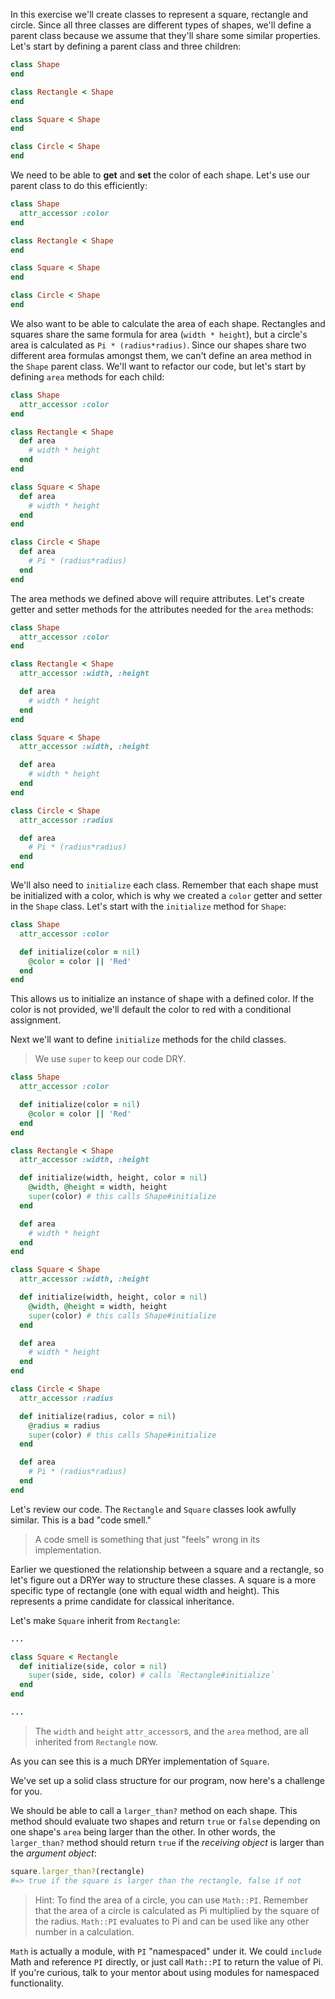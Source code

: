 In this exercise we'll create classes to represent a square, rectangle and circle. Since all three classes are different types of shapes, we'll define a parent class because we assume that they'll share some similar properties. Let's start by defining a parent class and three children:

```ruby
class Shape
end

class Rectangle < Shape
end

class Square < Shape
end

class Circle < Shape
end
```

We need to be able to **get** and **set** the color of each shape. Let's use our parent class to do this efficiently:

```ruby
class Shape
  attr_accessor :color
end

class Rectangle < Shape
end

class Square < Shape
end

class Circle < Shape
end
```

We also want to be able to calculate the area of each shape. Rectangles and squares share the same formula for area (`width * height`), but a circle's area is calculated as `Pi * (radius*radius)`. Since our shapes share two different area formulas amongst them, we can't define an area method in the `Shape` parent class. We'll want to refactor our code, but let's start by defining `area` methods for each child:

```ruby
class Shape
  attr_accessor :color
end

class Rectangle < Shape
  def area
    # width * height
  end
end

class Square < Shape
  def area
    # width * height
  end
end

class Circle < Shape
  def area
    # Pi * (radius*radius)
  end
end
```

The area methods we defined above will require attributes. Let's create getter and setter methods for the attributes needed for the `area` methods:

```ruby
class Shape
  attr_accessor :color
end

class Rectangle < Shape
  attr_accessor :width, :height

  def area
    # width * height
  end
end

class Square < Shape
  attr_accessor :width, :height

  def area
    # width * height
  end
end

class Circle < Shape
  attr_accessor :radius

  def area
    # Pi * (radius*radius)
  end
end
```

We'll also need to `initialize` each class. Remember that each shape must be initialized with a color, which is why we created a `color` getter and setter in the `Shape` class. Let's start with the `initialize` method for `Shape`:

```ruby
class Shape
  attr_accessor :color

  def initialize(color = nil)
    @color = color || 'Red'
  end  
end
```

This allows us to initialize an instance of shape with a defined color. If the color is not provided, we'll default the color to red with a conditional assignment.

Next we'll want to define `initialize` methods for the child classes.

> We use `super` to keep our code DRY.

```ruby
class Shape
  attr_accessor :color

  def initialize(color = nil)
    @color = color || 'Red'
  end  
end

class Rectangle < Shape
  attr_accessor :width, :height

  def initialize(width, height, color = nil)
    @width, @height = width, height
    super(color) # this calls Shape#initialize
  end

  def area
    # width * height
  end
end

class Square < Shape
  attr_accessor :width, :height

  def initialize(width, height, color = nil)
    @width, @height = width, height
    super(color) # this calls Shape#initialize
  end

  def area
    # width * height
  end
end

class Circle < Shape
  attr_accessor :radius

  def initialize(radius, color = nil)
    @radius = radius
    super(color) # this calls Shape#initialize
  end

  def area
    # Pi * (radius*radius)
  end
end
```

Let's review our code. The `Rectangle` and `Square` classes look awfully similar. This is a bad "code smell."

> A code smell is something that just "feels" wrong in its implementation.

Earlier we questioned the relationship between a square and a rectangle, so let's figure out a DRYer way to structure these classes. A square is a more specific type of rectangle (one with equal width and height). This represents a prime candidate for classical inheritance.

Let's make `Square` inherit from `Rectangle`:

```ruby
...

class Square < Rectangle
  def initialize(side, color = nil)
    super(side, side, color) # calls `Rectangle#initialize`
  end
end

...
```

> The `width` and `height` `attr_accessor`s, and the `area` method, are all inherited from `Rectangle` now.

As you can see this is a much DRYer implementation of `Square`.

We've set up a solid class structure for our program, now here's a challenge for you.

We should be able to call a `larger_than?` method on each shape. This method should evaluate two shapes and return `true` or `false` depending on one shape's `area` being larger than the other. In other words, the `larger_than?` method should return `true` if the _receiving object_ is larger than the _argument object_:

```ruby
square.larger_than?(rectangle)
#=> true if the square is larger than the rectangle, false if not
```

> Hint: To find the area of a circle, you can use `Math::PI`. Remember that the area of a circle is calculated as Pi multiplied by the square of the radius. `Math::PI` evaluates to Pi and can be used like any other number in a calculation.

`Math` is actually a module, with `PI` "namespaced" under it. We could `include` Math and reference `PI` directly, or just call `Math::PI` to return the value of Pi. If you're curious, talk to your mentor about using modules for namespaced functionality.

